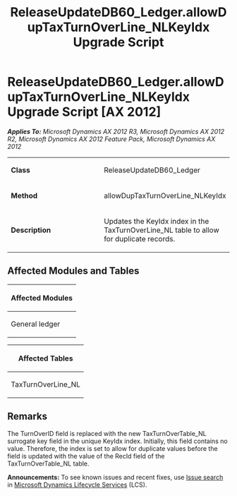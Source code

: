 ﻿---
title: ReleaseUpdateDB60_Ledger.allowDupTaxTurnOverLine_NLKeyIdx Upgrade Script
TOCTitle: ReleaseUpdateDB60_Ledger.allowDupTaxTurnOverLine_NLKeyIdx Upgrade Script
ms:assetid: f4d42f20-1f8a-1863-d7fb-ad1dff63fce2
ms:mtpsurl: https://msdn.microsoft.com/en-us/library/JJ737562(v=AX.60)
ms:contentKeyID: 49712254
ms.date: 05/18/2015
mtps_version: v=AX.60
---

# ReleaseUpdateDB60\_Ledger.allowDupTaxTurnOverLine\_NLKeyIdx Upgrade Script [AX 2012]


_**Applies To:** Microsoft Dynamics AX 2012 R3, Microsoft Dynamics AX 2012 R2, Microsoft Dynamics AX 2012 Feature Pack, Microsoft Dynamics AX 2012_

<table>
<colgroup>
<col style="width: 50%" />
<col style="width: 50%" />
</colgroup>
<tbody>
<tr class="odd">
<td><p><strong>Class</strong></p></td>
<td><p>ReleaseUpdateDB60_Ledger</p></td>
</tr>
<tr class="even">
<td><p><strong>Method</strong></p></td>
<td><p>allowDupTaxTurnOverLine_NLKeyIdx</p></td>
</tr>
<tr class="odd">
<td><p><strong>Description</strong></p></td>
<td><p>Updates the KeyIdx index in the TaxTurnOverLine_NL table to allow for duplicate records.</p></td>
</tr>
</tbody>
</table>


## Affected Modules and Tables

<table>
<colgroup>
<col style="width: 100%" />
</colgroup>
<thead>
<tr class="header">
<th><p>Affected Modules</p></th>
</tr>
</thead>
<tbody>
<tr class="odd">
<td><p>General ledger</p></td>
</tr>
</tbody>
</table>


<table>
<colgroup>
<col style="width: 100%" />
</colgroup>
<thead>
<tr class="header">
<th><p>Affected Tables</p></th>
</tr>
</thead>
<tbody>
<tr class="odd">
<td><p>TaxTurnOverLine_NL</p></td>
</tr>
</tbody>
</table>


## Remarks

The TurnOverID field is replaced with the new TaxTurnOverTable\_NL surrogate key field in the unique KeyIdx index. Initially, this field contains no value. Therefore, the index is set to allow for duplicate values before the field is updated with the value of the RecId field of the TaxTurnOverTable\_NL table.

  
**Announcements:** To see known issues and recent fixes, use [Issue search](http://go.microsoft.com/fwlink/?linkid=389258) in [Microsoft Dynamics Lifecycle Services](http://go.microsoft.com/fwlink/?linkid=306505) (LCS).

